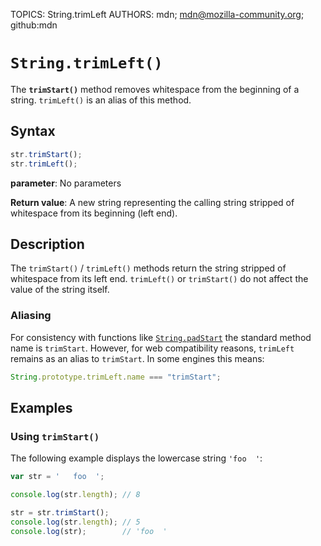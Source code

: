 TOPICS: String.trimLeft
AUTHORS: mdn; mdn@mozilla-community.org; github:mdn

# `String.trimLeft()`

The **`trimStart()`** method removes whitespace from the beginning of a string.
`trimLeft()` is an alias of this method.

## Syntax

```javascript
str.trimStart();
str.trimLeft();
```

**parameter**: No parameters

**Return value**: A new string representing the calling string stripped of whitespace from its
beginning (left end).

## Description

The `trimStart()` / `trimLeft()` methods return the string stripped of whitespace from its left end.
`trimLeft()` or `trimStart()` do not affect the value of the string itself.

### Aliasing

For consistency with functions like [`String.padStart`](/en/webfrontend/String.padStart) the
standard method name is `trimStart`. However, for web compatibility reasons, `trimLeft` remains as
an alias to `trimStart`. In some engines this means:

```javascript
String.prototype.trimLeft.name === "trimStart";
```

## Examples

### Using `trimStart()`

The following example displays the lowercase string `'foo  '`:

```javascript
var str = '   foo  ';

console.log(str.length); // 8

str = str.trimStart();
console.log(str.length); // 5
console.log(str);        // 'foo  '
```
